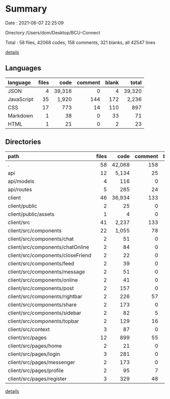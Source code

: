 # Summary

Date : 2021-06-07 22:25:09

Directory /Users/dom/Desktop/BCU-Connect

Total : 58 files,  42068 codes, 158 comments, 321 blanks, all 42547 lines

[details](details.md)

## Languages
| language | files | code | comment | blank | total |
| :--- | ---: | ---: | ---: | ---: | ---: |
| JSON | 4 | 39,316 | 0 | 4 | 39,320 |
| JavaScript | 35 | 1,920 | 144 | 172 | 2,236 |
| CSS | 17 | 773 | 14 | 110 | 897 |
| Markdown | 1 | 38 | 0 | 33 | 71 |
| HTML | 1 | 21 | 0 | 2 | 23 |

## Directories
| path | files | code | comment | blank | total |
| :--- | ---: | ---: | ---: | ---: | ---: |
| . | 58 | 42,068 | 158 | 321 | 42,547 |
| api | 12 | 5,134 | 25 | 68 | 5,227 |
| api/models | 4 | 116 | 0 | 12 | 128 |
| api/routes | 5 | 285 | 24 | 46 | 355 |
| client | 46 | 36,934 | 133 | 253 | 37,320 |
| client/public | 2 | 25 | 0 | 2 | 27 |
| client/public/assets | 1 | 4 | 0 | 0 | 4 |
| client/src | 41 | 2,237 | 133 | 216 | 2,586 |
| client/src/components | 22 | 1,055 | 78 | 116 | 1,249 |
| client/src/components/chat | 2 | 51 | 0 | 6 | 57 |
| client/src/components/chatOnline | 2 | 84 | 0 | 8 | 92 |
| client/src/components/closeFriend | 2 | 22 | 0 | 3 | 25 |
| client/src/components/feed | 2 | 39 | 0 | 5 | 44 |
| client/src/components/message | 2 | 51 | 0 | 7 | 58 |
| client/src/components/online | 2 | 41 | 0 | 7 | 48 |
| client/src/components/post | 2 | 157 | 0 | 21 | 178 |
| client/src/components/rightbar | 2 | 226 | 57 | 24 | 307 |
| client/src/components/share | 2 | 173 | 0 | 21 | 194 |
| client/src/components/sidebar | 2 | 82 | 5 | 10 | 97 |
| client/src/components/topbar | 2 | 129 | 16 | 4 | 149 |
| client/src/context | 3 | 87 | 0 | 14 | 101 |
| client/src/pages | 12 | 899 | 55 | 76 | 1,030 |
| client/src/pages/home | 2 | 21 | 0 | 2 | 23 |
| client/src/pages/login | 3 | 281 | 0 | 24 | 305 |
| client/src/pages/messenger | 2 | 173 | 0 | 11 | 184 |
| client/src/pages/profile | 2 | 95 | 7 | 14 | 116 |
| client/src/pages/register | 3 | 329 | 48 | 25 | 402 |

[details](details.md)